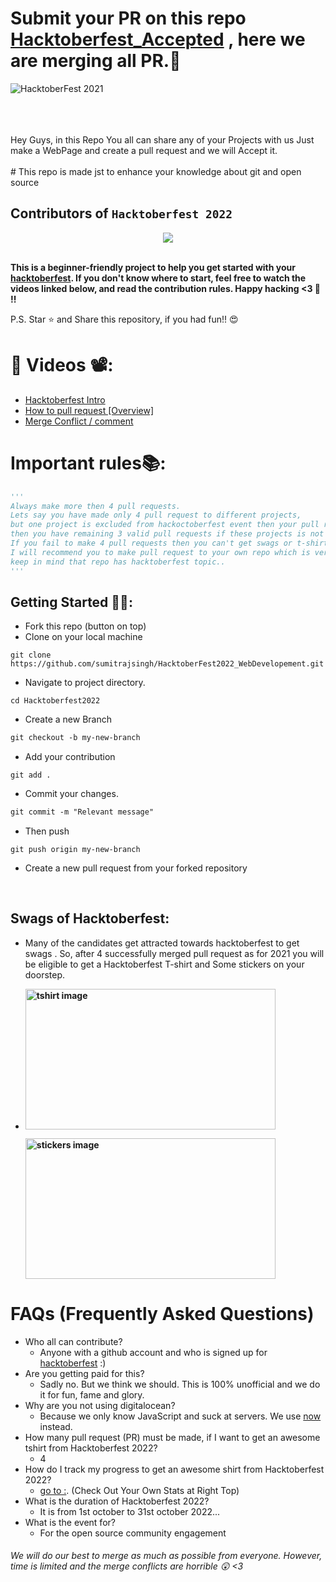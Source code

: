 

# Submit your PR on this repo [Hacktoberfest_Accepted](https://github.com/sumitrajsingh/HacktoberFest2022_WebDevelopement) , here we are merging all PR.🎉
![HacktoberFest 2021](https://github.com/ossamamehmood/Hacktoberfest2022/raw/main/.github/logo.png)


<br>
<br>
<br>
Hey Guys,  in this Repo You all can share any of your Projects with us  Just make a WebPage and create a pull request and we will Accept it. 
<br>
<br>
# This repo is made jst to enhance your knowledge about git and open source 


## Contributors of `Hacktoberfest 2022`

<div align="center">

<a href="https://github.com/abhishuk12/hackoberfest2022/graphs/contributors">
  <img src="https://contrib.rocks/image?repo=abhishuk12/hackoberfest2022" />
</a>
  
  </div>
   <br>

**This is a beginner-friendly project to help you get started with your
[hacktoberfest](https://hacktoberfest.digitalocean.com/). If you don't know where to start, feel free to watch the videos linked below, and read the contribution rules. Happy hacking <3 💙 !!**

P.S. Star ⭐ and Share this repository, if you had fun!! 😍

# 📌 Videos 📽️:

- [Hacktoberfest Intro](https://www.youtube.com/watch?v=mq_FIHdxmIk)
- [How to pull request [Overview]](https://youtu.be/DIj2q02gvKs)
- [Merge Conflict / comment](https://youtu.be/zOx5PJTY8CI)


# Important rules📚:

```py
'''
Always make more then 4 pull requests.
Lets say you have made only 4 pull request to different projects,
but one project is excluded from hackoctoberfest event then your pull request will not be counted and 
then you have remaining 3 valid pull requests if these projects is not excluded.
If you fail to make 4 pull requests then you can't get swags or t-shirts.
I will recommend you to make pull request to your own repo which is very very safest side for you..
keep in mind that repo has hacktoberfest topic..
'''
```




## Getting Started 🤩🤗:

- Fork this repo (button on top)
- Clone on your local machine

```
git clone https://github.com/sumitrajsingh/HacktoberFest2022_WebDevelopement.git

```
- Navigate to project directory.
```
cd Hacktoberfest2022
```

- Create a new Branch

```markdown
git checkout -b my-new-branch
```
- Add your contribution
```
git add .
```
- Commit your changes.

```markdown
git commit -m "Relevant message"
```
- Then push 
```
git push origin my-new-branch
```


- Create a new pull request from your forked repository

<br>

## Swags of Hacktoberfest:
- Many of the candidates get attracted towards hacktoberfest to get swags . So, after 4 successfully merged pull request as for 2021 you will be eligible to get a Hacktoberfest T-shirt and Some stickers on your doorstep.
 
     <li><B><p><img src="https://miro.medium.com/max/1050/1*4JctIO7irt8hFxBmTvUpiQ.jpeg" width="400" height="225" style="width: 400px; height: 225px;" alt="tshirt image"></a></p><p><img src="https://miro.medium.com/max/1050/1*jkffr74bq5RsQ_xqDhgqYQ.jpeg" width="400" height="225" style="width: 400px; height: 225px;" alt="stickers image"></p>
</b></li>

# FAQs (Frequently Asked Questions)

- Who all can contribute?
  - Anyone with a github account and who is signed up for
[hacktoberfest](https://hacktoberfest.digitalocean.com/) :)
- Are you getting paid for this?
  - Sadly no. But we think we should. This is 100% unofficial and we do it for fun, fame and glory.
- Why are you not using digitalocean?
  - Because we only know JavaScript and suck at servers. We use [now](https://zeit.co/now) instead.
- How many pull request (PR) must be made, if I want to get an awesome tshirt from Hacktoberfest 2022?
  - 4
- How do I track my progress to get an awesome shirt from Hacktoberfest 2022?
  - [go to :](https://hacktoberfest.digitalocean.com/profile/). (Check Out Your Own Stats at Right Top)
- What is the duration of Hacktoberfest 2022?
  - It is from 1st october to 31st october 2022...
- What is the event for?
  - For the open source community engagement




###### *We will do our best to merge as much as possible from everyone. However, time is limited and the merge conflicts are horrible :astonished: <3*
